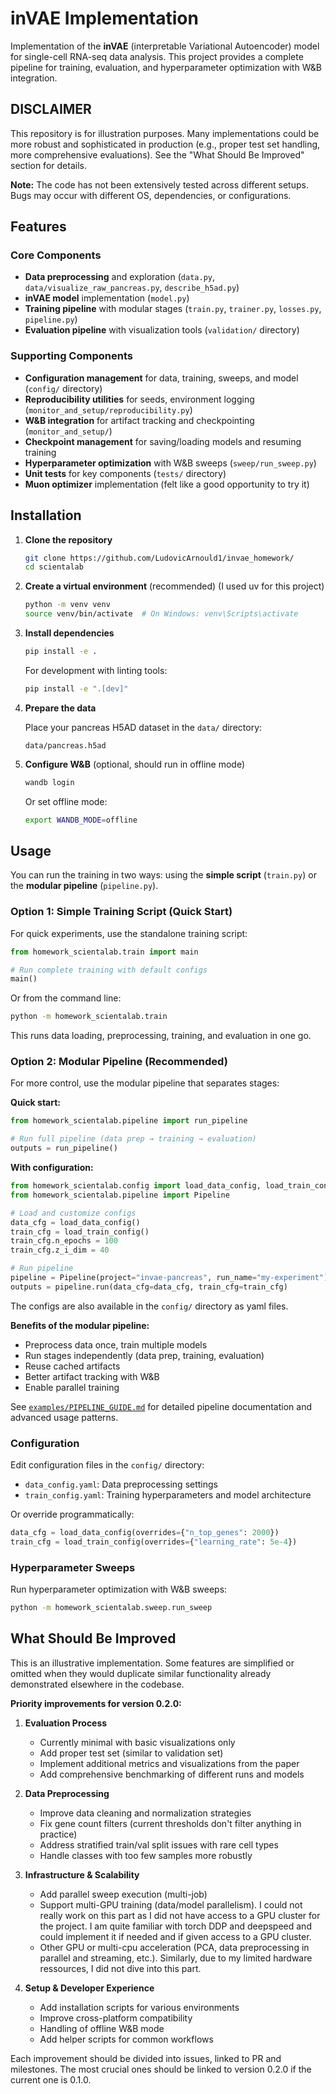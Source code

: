 # inVAE Implementation

Implementation of the **inVAE** (interpretable Variational Autoencoder) model for single-cell RNA-seq data analysis. This project provides a complete pipeline for training, evaluation, and hyperparameter optimization with W&B integration.

## DISCLAIMER

This repository is for illustration purposes. Many implementations could be more robust and sophisticated in production (e.g., proper test set handling, more comprehensive evaluations). See the "What Should Be Improved" section for details.

**Note:** The code has not been extensively tested across different setups. Bugs may occur with different OS, dependencies, or configurations.

## Features

### Core Components
- **Data preprocessing** and exploration (`data.py`, `data/visualize_raw_pancreas.py`, `describe_h5ad.py`)
- **inVAE model** implementation (`model.py`)
- **Training pipeline** with modular stages (`train.py`, `trainer.py`, `losses.py`, `pipeline.py`)
- **Evaluation pipeline** with visualization tools (`validation/` directory)

### Supporting Components
- **Configuration management** for data, training, sweeps, and model (`config/` directory)
- **Reproducibility utilities** for seeds, environment logging (`monitor_and_setup/reproducibility.py`)
- **W&B integration** for artifact tracking and checkpointing (`monitor_and_setup/`)
- **Checkpoint management** for saving/loading models and resuming training
- **Hyperparameter optimization** with W&B sweeps (`sweep/run_sweep.py`)
- **Unit tests** for key components (`tests/` directory)
- **Muon optimizer** implementation (felt like a good opportunity to try it)

## Installation

1. **Clone the repository**
   ```bash
   git clone https://github.com/LudovicArnould1/invae_homework/ 
   cd scientalab
   ```

2. **Create a virtual environment** (recommended) (I used uv for this project)
   ```bash
   python -m venv venv
   source venv/bin/activate  # On Windows: venv\Scripts\activate
   ```

3. **Install dependencies**
   ```bash
   pip install -e .
   ```

   For development with linting tools:
   ```bash
   pip install -e ".[dev]"
   ```

4. **Prepare the data**
   
   Place your pancreas H5AD dataset in the `data/` directory:
   ```
   data/pancreas.h5ad
   ```

5. **Configure W&B** (optional, should run in offline mode)
   ```bash
   wandb login
   ```

   Or set offline mode:
   ```bash
   export WANDB_MODE=offline
   ```

## Usage

You can run the training in two ways: using the **simple script** (`train.py`) or the **modular pipeline** (`pipeline.py`).

### Option 1: Simple Training Script (Quick Start)

For quick experiments, use the standalone training script:

```python
from homework_scientalab.train import main

# Run complete training with default configs
main()
```

Or from the command line:
```bash
python -m homework_scientalab.train
```

This runs data loading, preprocessing, training, and evaluation in one go.

### Option 2: Modular Pipeline (Recommended)

For more control, use the modular pipeline that separates stages:

**Quick start:**
```python
from homework_scientalab.pipeline import run_pipeline

# Run full pipeline (data prep → training → evaluation)
outputs = run_pipeline()
```

**With configuration:**
```python
from homework_scientalab.config import load_data_config, load_train_config
from homework_scientalab.pipeline import Pipeline

# Load and customize configs
data_cfg = load_data_config()
train_cfg = load_train_config()
train_cfg.n_epochs = 100
train_cfg.z_i_dim = 40

# Run pipeline
pipeline = Pipeline(project="invae-pancreas", run_name="my-experiment")
outputs = pipeline.run(data_cfg=data_cfg, train_cfg=train_cfg)
```

The configs are also available in the `config/` directory as yaml files.

**Benefits of the modular pipeline:**
- Preprocess data once, train multiple models
- Run stages independently (data prep, training, evaluation)
- Reuse cached artifacts
- Better artifact tracking with W&B
- Enable parallel training

See [`examples/PIPELINE_GUIDE.md`](examples/PIPELINE_GUIDE.md) for detailed pipeline documentation and advanced usage patterns.

### Configuration

Edit configuration files in the `config/` directory:
- `data_config.yaml`: Data preprocessing settings
- `train_config.yaml`: Training hyperparameters and model architecture

Or override programmatically:
```python
data_cfg = load_data_config(overrides={"n_top_genes": 2000})
train_cfg = load_train_config(overrides={"learning_rate": 5e-4})
```

### Hyperparameter Sweeps

Run hyperparameter optimization with W&B sweeps:

```bash
python -m homework_scientalab.sweep.run_sweep
```


## What Should Be Improved

This is an illustrative implementation. Some features are simplified or omitted when they would duplicate similar functionality already demonstrated elsewhere in the codebase.

**Priority improvements for version 0.2.0:**

1. **Evaluation Process**
   - Currently minimal with basic visualizations only
   - Add proper test set (similar to validation set)
   - Implement additional metrics and visualizations from the paper
   - Add comprehensive benchmarking of different runs and models

2. **Data Preprocessing**
   - Improve data cleaning and normalization strategies
   - Fix gene count filters (current thresholds don't filter anything in practice)
   - Address stratified train/val split issues with rare cell types
   - Handle classes with too few samples more robustly

3. **Infrastructure & Scalability**
   - Add parallel sweep execution (multi-job)
   - Support multi-GPU training (data/model parallelism). I could not really work on this part as I did not have access to a GPU cluster for the project. I am quite familiar with torch DDP and deepspeed and could implement it if needed and if given access to a GPU cluster.
   - Other GPU or multi-cpu acceleration (PCA, data preprocessing in parallel and streaming, etc.). Similarly, due to my limited hardware ressources, I did not dive into this part. 

4. **Setup & Developer Experience**
   - Add installation scripts for various environments
   - Improve cross-platform compatibility
   - Handling of offline W&B mode
   - Add helper scripts for common workflows


Each improvement should be divided into issues, linked to PR and milestones. The most crucial ones should be linked to version 0.2.0 if the current one is 0.1.0.
